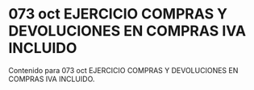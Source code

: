 # 073 oct  EJERCICIO COMPRAS Y DEVOLUCIONES EN COMPRAS IVA INCLUIDO

Contenido para 073 oct  EJERCICIO COMPRAS Y DEVOLUCIONES EN COMPRAS IVA INCLUIDO.